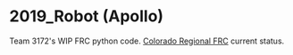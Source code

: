 # 2019_Robot (Apollo)
Team 3172's WIP FRC python code.  [Colorado Regional FRC](https://www.thebluealliance.com/team/3172/2019#2019code) current status.
